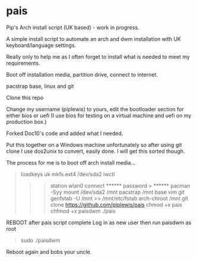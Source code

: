 # pais
Pip's Arch install script (UK based) - work in progress.

A simple install script to automate an arch and dwm installation with UK keyboard/language settings. 

Really only to help me as I often forget to install what is needed to meet my requirements.

Boot off installation media, partition drive, connect to internet.

pacstrap base, linux and git

Clone this repo

Change my username (piplewis) to yours, edit the bootloader section for either bios or uefi (I use bios for testing on a virtual machine and uefi on my production box.)

Forked Doc10's code and added what I needed.

Put this together on a Windows machine unfortunately so after using git clone I use dos2unix to convert, easily done. I will get this sorted though.

The process for me is to boot off arch install media...

> loadkeys uk
> mkfs.ext4 /dev/sda2
> iwctl
>>> station wlan0 connect ******
>>> password > ******
> pacman -Syy
> mount /dev/sda2 /mnt
> pacstrap /mnt base vim git
> genfstab -U /mnt >> /mnt/etc/fstab
> arch-chroot /mnt
> git clone https://github.com/piplewis/pais
> chmod +x pais
> chfmod +x paisdwm
> ./pais

REBOOT after pais script complete
Log in as new user then run paisdwm as root

> sudo ./paisdwm

Reboot again and bobs your uncle.

